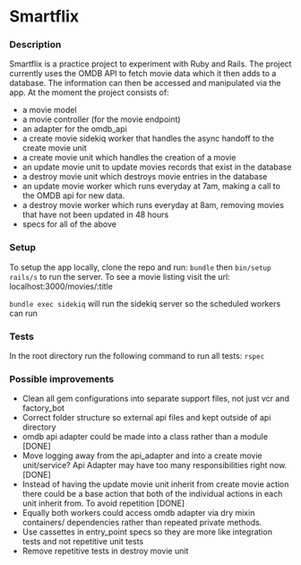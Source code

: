 # Smartflix

### Description ###

Smartflix is a practice project to experiment with Ruby and Rails. The project currently uses the OMDB API to fetch movie data which it then adds to a database. The information can then be accessed and manipulated via the app. At the moment the project consists of:
 * a movie model
 * a movie controller (for the movie endpoint)
 * an adapter for the omdb_api
 * a create movie sidekiq worker that handles the async handoff to the create movie unit
 * a create movie unit which handles the creation of a movie
 * an update movie unit to update movies records that exist in the database
 * a destroy movie unit which destroys movie entries in the database
 * an update movie worker which runs everyday at 7am, making a call to the OMDB api for new data.
 * a destroy movie worker which runs everyday at 8am, removing movies that have not been updated in 48 hours
 * specs for all of the above

### Setup ###

To setup the app locally, clone the repo and run:
``bundle``
then
``bin/setup rails/s`` to run the server. To see a movie listing visit the url: localhost:3000/movies/:title

``bundle exec sidekiq`` will run the sidekiq server so the scheduled workers can run

### Tests ###
In the root directory run the following command to run all tests:
``rspec``

### Possible improvements ###

* Clean  all gem configurations into separate support files, not just vcr and factory_bot
* Correct folder structure so external api files and kept outside of api directory
* omdb api adapter could be made into a class rather than a module [DONE]
* Move logging away from the api_adapter and into a create movie unit/service? Api Adapter may have too many responsibilities right now. [DONE]
* Instead of having the update movie unit inherit from create movie action there could be a base action that both of the individual actions in each unit inherit from. To avoid repetition [DONE]
* Equally both workers could access omdb adapter via dry mixin containers/ dependencies rather than repeated private methods.
* Use cassettes in entry_point specs so they are more like integration tests and not repetitive unit tests
* Remove repetitive tests in destroy movie unit
